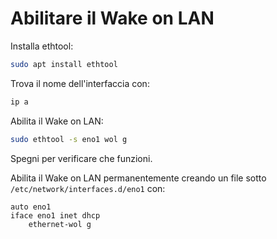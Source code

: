 # Abilitare il Wake on LAN

Installa ethtool:
```bash
sudo apt install ethtool
```

Trova il nome dell'interfaccia con:
```bash
ip a
```

Abilita il Wake on LAN:
```bash
sudo ethtool -s eno1 wol g
```

Spegni per verificare che funzioni.

Abilita il Wake on LAN permanentemente creando un file sotto `/etc/network/interfaces.d/eno1` con:
```
auto eno1
iface eno1 inet dhcp
	ethernet-wol g
```
